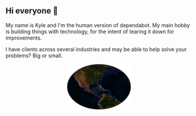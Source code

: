 ## Hi everyone 👋

My name is Kyle and I'm the human version of dependabot. My main hobby is building things with technology, for the intent of tearing it down for improvements. 

I have clients across several industries and may be able to help solve your problems? Big or small.

<p align="center"> 
<img src="images/profile.PNG" width="35%">
</p>

